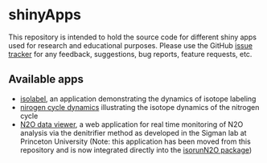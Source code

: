 shinyApps
=========

This repository is intended to hold the source code for different shiny apps used for research and educational purposes. Please use the GitHub [issue tracker](https://github.com/sebkopf/shinyApps/issues) for any feedback, suggestions, bug reports, feature requests, etc.

## Available apps

 - [isolabel](https://github.com/sebkopf/shinyApps/tree/master/isolabel), an application demonstrating the dynamics of isotope labeling
 - [nirogen cycle dynamics](https://github.com/sebkopf/shinyApps/tree/master/nitrogen_cycle_dynamics) illustrating the isotope dynamics of the nitrogen cycle
 - [N2O data viewer](https://github.com/sebkopf/isorunN2O/tree/master/inst/shiny-apps/data_viewer#n2o-data-viewer), a web application for real time monitoring of N2O analysis via the denitrifier method as developed in the Sigman lab at Princeton University (Note: this application has been moved from this repository and is now integrated directly into the [isorunN2O package](https://github.com/sebkopf/isorunN2O))

